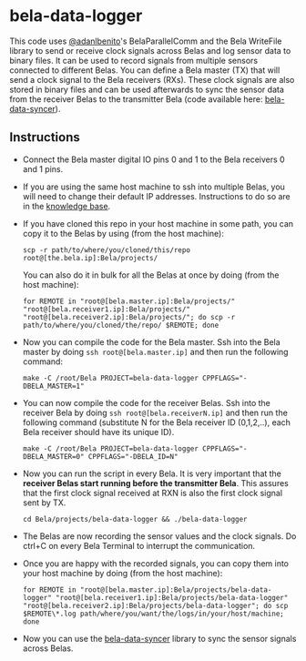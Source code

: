 # bela-data-logger

This code uses [@adanlbenito](https://github.com/adanlbenito)'s BelaParallelComm and the Bela WriteFile library to send or receive clock signals across Belas and log sensor data to binary files. It can be used to record signals from multiple sensors connected to different Belas. You can define a Bela master (TX) that will send a clock signal to the Bela receivers (RXs). These clock signals are also stored in binary files and can be used afterwards to sync the sensor data from the receiver Belas to the transmitter Bela (code available here: [bela-data-syncer](https://github.com/pelinski/bela-data-syncer)).

## Instructions

- Connect the Bela master digital IO pins 0 and 1 to the Bela receivers 0 and 1 pins.
- If you are using the same host machine to ssh into multiple Belas, you will need to change their default IP addresses. Instructions to do so are in the [knowledge base](https://learn.bela.io/using-bela/technical-explainers/ip-addresses/).
- If you have cloned this repo in your host machine in some path, you can copy it to the Belas by using (from the host machine):

  ```
  scp -r path/to/where/you/cloned/this/repo root@[the.bela.ip]:Bela/projects/
  ```

  You can also do it in bulk for all the Belas at once by doing (from the host machine):

  ```
  for REMOTE in "root@[bela.master.ip]:Bela/projects/" "root@[bela.receiver1.ip]:Bela/projects/" "root@[bela.receiver2.ip]:Bela/projects/"; do scp -r path/to/where/you/cloned/the/repo/ $REMOTE; done
  ```

- Now you can compile the code for the Bela master. Ssh into the Bela master by doing `ssh root@[bela.master.ip]` and then run the following command:

  ```
  make -C /root/Bela PROJECT=bela-data-logger CPPFLAGS="-DBELA_MASTER=1"
  ```

- You can now compile the code for the receiver Belas. Ssh into the receiver Bela by doing `ssh root@[bela.receiverN.ip]` and then run the following command (substitute N for the Bela receiver ID (0,1,2,..), each Bela receiver should have its unique ID).

  ```
  make -C /root/Bela PROJECT=bela-data-logger CPPFLAGS="-DBELA_MASTER=0" CPPFLAGS="-DBELA_ID=N"
  ```

- Now you can run the script in every Bela. It is very important that the **receiver Belas start running before the transmitter Bela**. This assures that the first clock signal received at RXN is also the first clock signal sent by TX.
  ```
  cd Bela/projects/bela-data-logger && ./bela-data-logger
  ```
- The Belas are now recording the sensor values and the clock signals. Do ctrl+C on every Bela Terminal to interrupt the communication.
- Once you are happy with the recorded signals, you can copy them into your host machine by doing (from the host machine):
  ```
  for REMOTE in "root@[bela.master.ip]:Bela/projects/bela-data-logger" "root@[bela.receiver1.ip]:Bela/projects/bela-data-logger" "root@[bela.receiver2.ip]:Bela/projects/bela-data-logger"; do scp $REMOTE\*.log path/where/you/want/the/logs/in/your/host/machine; done
  ```
- Now you can use the [bela-data-syncer](https://github.com/pelinski/bela-data-syncer) library to sync the sensor signals across Belas.
